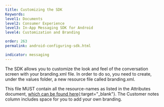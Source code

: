 ```yaml
---
title: Customizing the SDK
Keywords:
level1: Documents
level2: Consumer Experience
level3: In-App Messaging SDK for Android
level4: Customization and Branding

order: 263
permalink: android-configuring-sdk.html

indicator: messaging
---
```


The SDK allows you to customize the look and feel of the conversation screen with your branding.xml file. In order to do so, you need to create, under the values folder, a new resource file called branding.xml.

This file MUST contain all the resource-names as listed in the Attributes document, [which can be found here](android-attributes.html){:target="_blank"}. The Customer notes column includes space for you to add your own branding.
